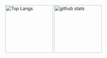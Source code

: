 <p align="left"> 
  <img alt="Top Langs" height="150px" src="https://github-readme-stats.vercel.app/api/top-langs/?username=Yuto2511&layout=compact&show_icons=true&theme=tokyonight" />
  <img alt="github stats" height="150px" src="https://github-readme-stats.vercel.app/api?username=Yuto2511&theme=tokyonight&show_icons=ture" />
</p>
<!--
**Yuto2511/Yuto2511** is a ✨ _special_ ✨ repository because its `README.md` (this file) appears on your GitHub profile.

Here are some ideas to get you started:

- 🔭 I’m currently working on ...
- 🌱 I’m currently learning ...
- 👯 I’m looking to collaborate on ...
- 🤔 I’m looking for help with ...
- 💬 Ask me about ...
- 📫 How to reach me: ...
- 😄 Pronouns: ...
- ⚡ Fun fact: ...
-->
